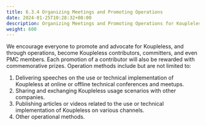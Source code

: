```yaml
---
title: 6.3.4 Organizing Meetings and Promoting Operations
date: 2024-01-25T10:28:32+08:00
description: Organizing Meetings and Promoting Operations for Koupleless
weight: 600
---
```


We encourage everyone to promote and advocate for Koupleless, and through operations, become Koupleless contributors, committers, and even PMC members. Each promotion of a contributor will also be rewarded with commemorative prizes. Operation methods include but are not limited to:

1. Delivering speeches on the use or technical implementation of Koupleless at online or offline technical conferences and meetups.
2. Sharing and exchanging Koupleless usage scenarios with other companies.
3. Publishing articles or videos related to the use or technical implementation of Koupleless on various channels.
4. Other operational methods.


<br/>
